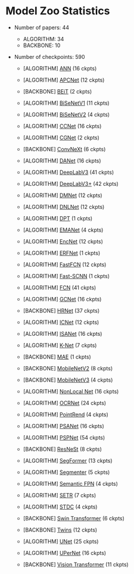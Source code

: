 # Model Zoo Statistics

- Number of papers: 44

  - ALGORITHM: 34
  - BACKBONE: 10

- Number of checkpoints: 590

  - \[ALGORITHM\] [ANN](https://github.com/open-mmlab/mmsegmentation/blob/master/configs/ann) (16 ckpts)

  - \[ALGORITHM\] [APCNet](https://github.com/open-mmlab/mmsegmentation/blob/master/configs/apcnet) (12 ckpts)

  - \[BACKBONE\] [BEiT](https://github.com/open-mmlab/mmsegmentation/blob/master/configs/beit) (2 ckpts)

  - \[ALGORITHM\] [BiSeNetV1](https://github.com/open-mmlab/mmsegmentation/blob/master/configs/bisenetv1) (11 ckpts)

  - \[ALGORITHM\] [BiSeNetV2](https://github.com/open-mmlab/mmsegmentation/blob/master/configs/bisenetv2) (4 ckpts)

  - \[ALGORITHM\] [CCNet](https://github.com/open-mmlab/mmsegmentation/blob/master/configs/ccnet) (16 ckpts)

  - \[ALGORITHM\] [CGNet](https://github.com/open-mmlab/mmsegmentation/blob/master/configs/cgnet) (2 ckpts)

  - \[BACKBONE\] [ConvNeXt](https://github.com/open-mmlab/mmsegmentation/blob/master/configs/convnext) (6 ckpts)

  - \[ALGORITHM\] [DANet](https://github.com/open-mmlab/mmsegmentation/blob/master/configs/danet) (16 ckpts)

  - \[ALGORITHM\] [DeepLabV3](https://github.com/open-mmlab/mmsegmentation/blob/master/configs/deeplabv3) (41 ckpts)

  - \[ALGORITHM\] [DeepLabV3+](https://github.com/open-mmlab/mmsegmentation/blob/master/configs/deeplabv3plus) (42 ckpts)

  - \[ALGORITHM\] [DMNet](https://github.com/open-mmlab/mmsegmentation/blob/master/configs/dmnet) (12 ckpts)

  - \[ALGORITHM\] [DNLNet](https://github.com/open-mmlab/mmsegmentation/blob/master/configs/dnlnet) (12 ckpts)

  - \[ALGORITHM\] [DPT](https://github.com/open-mmlab/mmsegmentation/blob/master/configs/dpt) (1 ckpts)

  - \[ALGORITHM\] [EMANet](https://github.com/open-mmlab/mmsegmentation/blob/master/configs/emanet) (4 ckpts)

  - \[ALGORITHM\] [EncNet](https://github.com/open-mmlab/mmsegmentation/blob/master/configs/encnet) (12 ckpts)

  - \[ALGORITHM\] [ERFNet](https://github.com/open-mmlab/mmsegmentation/blob/master/configs/erfnet) (1 ckpts)

  - \[ALGORITHM\] [FastFCN](https://github.com/open-mmlab/mmsegmentation/blob/master/configs/fastfcn) (12 ckpts)

  - \[ALGORITHM\] [Fast-SCNN](https://github.com/open-mmlab/mmsegmentation/blob/master/configs/fastscnn) (1 ckpts)

  - \[ALGORITHM\] [FCN](https://github.com/open-mmlab/mmsegmentation/blob/master/configs/fcn) (41 ckpts)

  - \[ALGORITHM\] [GCNet](https://github.com/open-mmlab/mmsegmentation/blob/master/configs/gcnet) (16 ckpts)

  - \[BACKBONE\] [HRNet](https://github.com/open-mmlab/mmsegmentation/blob/master/configs/hrnet) (37 ckpts)

  - \[ALGORITHM\] [ICNet](https://github.com/open-mmlab/mmsegmentation/blob/master/configs/icnet) (12 ckpts)

  - \[ALGORITHM\] [ISANet](https://github.com/open-mmlab/mmsegmentation/blob/master/configs/isanet) (16 ckpts)

  - \[ALGORITHM\] [K-Net](https://github.com/open-mmlab/mmsegmentation/blob/master/configs/knet) (7 ckpts)

  - \[BACKBONE\] [MAE](https://github.com/open-mmlab/mmsegmentation/blob/master/configs/mae) (1 ckpts)

  - \[BACKBONE\] [MobileNetV2](https://github.com/open-mmlab/mmsegmentation/blob/master/configs/mobilenet_v2) (8 ckpts)

  - \[BACKBONE\] [MobileNetV3](https://github.com/open-mmlab/mmsegmentation/blob/master/configs/mobilenet_v3) (4 ckpts)

  - \[ALGORITHM\] [NonLocal Net](https://github.com/open-mmlab/mmsegmentation/blob/master/configs/nonlocal_net) (16 ckpts)

  - \[ALGORITHM\] [OCRNet](https://github.com/open-mmlab/mmsegmentation/blob/master/configs/ocrnet) (24 ckpts)

  - \[ALGORITHM\] [PointRend](https://github.com/open-mmlab/mmsegmentation/blob/master/configs/point_rend) (4 ckpts)

  - \[ALGORITHM\] [PSANet](https://github.com/open-mmlab/mmsegmentation/blob/master/configs/psanet) (16 ckpts)

  - \[ALGORITHM\] [PSPNet](https://github.com/open-mmlab/mmsegmentation/blob/master/configs/pspnet) (54 ckpts)

  - \[BACKBONE\] [ResNeSt](https://github.com/open-mmlab/mmsegmentation/blob/master/configs/resnest) (8 ckpts)

  - \[ALGORITHM\] [SegFormer](https://github.com/open-mmlab/mmsegmentation/blob/master/configs/segformer) (13 ckpts)

  - \[ALGORITHM\] [Segmenter](https://github.com/open-mmlab/mmsegmentation/blob/master/configs/segmenter) (5 ckpts)

  - \[ALGORITHM\] [Semantic FPN](https://github.com/open-mmlab/mmsegmentation/blob/master/configs/sem_fpn) (4 ckpts)

  - \[ALGORITHM\] [SETR](https://github.com/open-mmlab/mmsegmentation/blob/master/configs/setr) (7 ckpts)

  - \[ALGORITHM\] [STDC](https://github.com/open-mmlab/mmsegmentation/blob/master/configs/stdc) (4 ckpts)

  - \[BACKBONE\] [Swin Transformer](https://github.com/open-mmlab/mmsegmentation/blob/master/configs/swin) (6 ckpts)

  - \[BACKBONE\] [Twins](https://github.com/open-mmlab/mmsegmentation/blob/master/configs/twins) (12 ckpts)

  - \[ALGORITHM\] [UNet](https://github.com/open-mmlab/mmsegmentation/blob/master/configs/unet) (25 ckpts)

  - \[ALGORITHM\] [UPerNet](https://github.com/open-mmlab/mmsegmentation/blob/master/configs/upernet) (16 ckpts)

  - \[BACKBONE\] [Vision Transformer](https://github.com/open-mmlab/mmsegmentation/blob/master/configs/vit) (11 ckpts)
